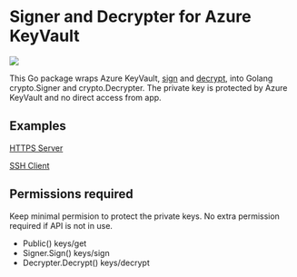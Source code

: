 # Signer and Decrypter for Azure KeyVault
[![](https://pkg.go.dev/badge/github.com/tg123/azkeyvault?status.svg)](https://pkg.go.dev/github.com/tg123/azkeyvault/v2)

This Go package wraps Azure KeyVault, [sign](https://learn.microsoft.com/en-us/rest/api/keyvault/keys/sign/sign) and [decrypt](https://learn.microsoft.com/en-us/rest/api/keyvault/keys/decrypt/decrypt), into Golang crypto.Signer and crypto.Decrypter. 
The private key is protected by Azure KeyVault and no direct access from app.

## Examples

[HTTPS Server](example_https_server_test.go)

[SSH Client](example_ssh_client_test.go)

## Permissions required

 Keep minimal permision to protect the private keys. No extra permission required if API is not in use.

 * Public() keys/get
 * Signer.Sign() keys/sign
 * Decrypter.Decrypt() keys/decrypt
